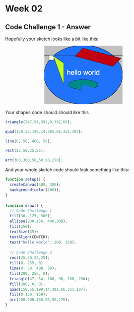 # Week 02

## Code Challenge 1 - Answer

Hopefully your sketch looks like a bit like this:  

<p align="center">
<img src="./images/code-challenge-2.png" alt="ellipse" width="50%"/>
</p>

Your shapes code should should like this

```javascript
triangle(347,54,392,9,392,66);
```

```javascript
quad(158,55,199,14,392,66,351,107);
```
```javascript
line(0, 50, 400, 50);
```

```javascript
rect(25,50,25,25);
```
```javascript
arc(300,300,50,50,90,270);
```

And your whole sketch code should look something like this:  

```javascript
function setup() {
  createCanvas(400, 300);
  background(color(200));
}

function draw() {
  // Code Challenge 1
  fill(30, 125, 300);
  ellipse(200,150, 400,300);
  fill(250);
  textSize(35);
  textAlign(CENTER);
  text("hello world", 200, 150);
  
  // Code Challenge 2
  rect(25,50,25,25);
  fill(0, 255, 0)
  line(0, 50, 400, 50);
  fill(200, 255, 0);
  triangle(47, 54, 100, 90, 100, 200);
  fill(200, 0, 0);
  quad(158,55,199,14,392,66,351,107);
  fill(0,150, 150);
  arc(200,200,150,50,90,170);
}
```

